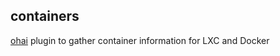 containers
---

[ohai](https://github.com/chef/ohai) plugin to gather container information for LXC and Docker



